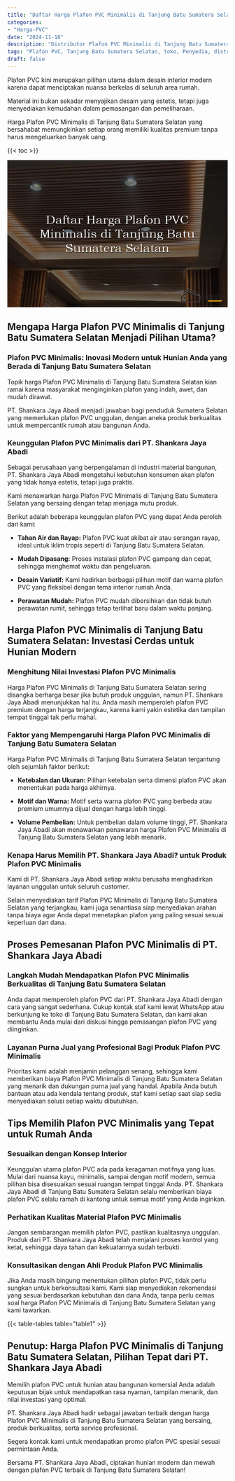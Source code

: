 ```yaml
---
title: "Daftar Harga Plafon PVC Minimalis di Tanjung Batu Sumatera Selatan"
categories: 
- "Harga-PVC"
date: "2024-11-18"
description: "Distributor Plafon PVC Minimalis di Tanjung Batu Sumatera Selatan untuk rumah, perkantoran, dan gerai. Panel berkualitas, pilihan motif, warna menarik, dengan jasa pemasangan oleh tenaga ahli berpengalaman dan kepastian resmi!|Jasa penyediaan Plafon PVC Minimalis di Tanjung Batu Sumatera Selatan untuk kebutuhan rumah, kantor, atau gerai, dengan produk berkualitas dan instalasi oleh tim ahli dan kepastian resmi.|Pilihan Plafon PVC Minimalis di Tanjung Batu Sumatera Selatan yang terbukti bagi hunian, kantor, dan gerai, bersama produk berkualitas dan pemasangan dikerjakan oleh tim berpengalaman serta kepastian resmi.|Penyediaan Plafon PVC Minimalis di Tanjung Batu Sumatera Selatan untuk hunian, kantor, serta ritel, beserta panel terbaik dan penempatan ditangani oleh tenaga ahli profesional, dilengkapi beserta jaminan resmi.}"
tags: "Plafon PVC, Tanjung Batu Sumatera Selatan, toko, Penyedia, distributor"
draft: false
---
```


Plafon PVC kini merupakan pilihan utama dalam desain interior modern karena dapat menciptakan nuansa berkelas di seluruh area rumah.

Material ini bukan sekadar menyajikan desain yang estetis, tetapi juga menyediakan kemudahan dalam pemasangan dan pemeliharaan.

Harga Plafon PVC Minimalis di Tanjung Batu Sumatera Selatan yang bersahabat memungkinkan setiap orang memiliki kualitas premium tanpa harus mengeluarkan banyak uang.

{{< toc >}}

![Daftar Harga Plafon PVC Minimalis di Tanjung Batu Sumatera Selatan](/images/Harga-PVC/Daftar-Harga-Plafon-PVC-Minimalis-di-Tanjung-Batu-Sumatera-Selatan.png)


## Mengapa Harga Plafon PVC Minimalis di Tanjung Batu Sumatera Selatan Menjadi Pilihan Utama?

### Plafon PVC Minimalis: Inovasi Modern untuk Hunian Anda yang Berada di Tanjung Batu Sumatera Selatan

Topik harga Plafon PVC Minimalis di Tanjung Batu Sumatera Selatan kian ramai karena masyarakat menginginkan plafon yang indah, awet, dan mudah dirawat.

PT. Shankara Jaya Abadi menjadi jawaban bagi penduduk Sumatera Selatan yang memerlukan plafon PVC unggulan, dengan aneka produk berkualitas untuk mempercantik rumah atau bangunan Anda.

### Keunggulan Plafon PVC Minimalis dari PT. Shankara Jaya Abadi

Sebagai perusahaan yang berpengalaman di industri material bangunan, PT. Shankara Jaya Abadi mengetahui kebutuhan konsumen akan plafon yang tidak hanya estetis, tetapi juga praktis.

Kami menawarkan harga Plafon PVC Minimalis di Tanjung Batu Sumatera Selatan yang bersaing dengan tetap menjaga mutu produk.

Berikut adalah beberapa keunggulan plafon PVC yang dapat Anda peroleh dari kami:

- **Tahan Air dan Rayap:** Plafon PVC kuat akibat air atau serangan rayap, ideal untuk iklim tropis seperti di Tanjung Batu Sumatera Selatan.

- **Mudah Dipasang:** Proses instalasi plafon PVC gampang dan cepat, sehingga menghemat waktu dan pengeluaran.

- **Desain Variatif:** Kami hadirkan berbagai pilihan motif dan warna plafon PVC yang fleksibel dengan tema interior rumah Anda.

- **Perawatan Mudah:** Plafon PVC mudah dibersihkan dan tidak butuh perawatan rumit, sehingga tetap terlihat baru dalam waktu panjang.

## Harga Plafon PVC Minimalis di Tanjung Batu Sumatera Selatan: Investasi Cerdas untuk Hunian Modern

### Menghitung Nilai Investasi Plafon PVC Minimalis

Harga Plafon PVC Minimalis di Tanjung Batu Sumatera Selatan sering disangka berharga besar jika butuh produk unggulan, namun PT. Shankara Jaya Abadi menunjukkan hal itu. Anda masih memperoleh plafon PVC premium dengan harga terjangkau, karena kami yakin estetika dan tampilan tempat tinggal tak perlu mahal.

### Faktor yang Mempengaruhi Harga Plafon PVC Minimalis di Tanjung Batu Sumatera Selatan

Harga Plafon PVC Minimalis di Tanjung Batu Sumatera Selatan tergantung oleh sejumlah faktor berikut:

- **Ketebalan dan Ukuran:** Pilihan ketebalan serta dimensi plafon PVC akan menentukan pada harga akhirnya.

- **Motif dan Warna:** Motif serta warna plafon PVC yang berbeda atau premium umumnya dijual dengan harga lebih tinggi.

- **Volume Pembelian:** Untuk pembelian dalam volume tinggi, PT. Shankara Jaya Abadi akan menawarkan penawaran harga Plafon PVC Minimalis di Tanjung Batu Sumatera Selatan yang lebih menarik.

### Kenapa Harus Memilih PT. Shankara Jaya Abadi? untuk Produk Plafon PVC Minimalis

Kami di PT. Shankara Jaya Abadi setiap waktu berusaha menghadirkan layanan unggulan untuk seluruh customer.

Selain menyediakan tarif Plafon PVC Minimalis di Tanjung Batu Sumatera Selatan yang terjangkau, kami juga senantiasa siap menyediakan arahan tanpa biaya agar Anda dapat menetapkan plafon yang paling sesuai sesuai keperluan dan dana.

## Proses Pemesanan Plafon PVC Minimalis di PT. Shankara Jaya Abadi

### Langkah Mudah Mendapatkan Plafon PVC Minimalis Berkualitas di Tanjung Batu Sumatera Selatan

Anda dapat memperoleh plafon PVC dari PT. Shankara Jaya Abadi dengan cara yang sangat sederhana. Cukup kontak staf kami lewat WhatsApp atau berkunjung ke toko di Tanjung Batu Sumatera Selatan, dan kami akan membantu Anda mulai dari diskusi hingga pemasangan plafon PVC yang diinginkan.

### Layanan Purna Jual yang Profesional Bagi Produk Plafon PVC Minimalis

Prioritas kami adalah menjamin pelanggan senang, sehingga kami memberikan biaya Plafon PVC Minimalis di Tanjung Batu Sumatera Selatan yang menarik dan dukungan purna jual yang handal. Apabila Anda butuh bantuan atau ada kendala tentang produk, staf kami setiap saat siap sedia menyediakan solusi setiap waktu dibutuhkan.

## Tips Memilih Plafon PVC Minimalis yang Tepat untuk Rumah Anda

### Sesuaikan dengan Konsep Interior

Keunggulan utama plafon PVC ada pada keragaman motifnya yang luas. Mulai dari nuansa kayu, minimalis, sampai dengan motif modern, semua pilihan bisa disesuaikan sesuai ruangan tempat tinggal Anda. PT. Shankara Jaya Abadi di Tanjung Batu Sumatera Selatan selalu memberikan biaya plafon PVC selalu ramah di kantong untuk semua motif yang Anda inginkan.

### Perhatikan Kualitas Material Plafon PVC Minimalis

Jangan sembarangan memilih plafon PVC, pastikan kualitasnya unggulan. Produk dari PT. Shankara Jaya Abadi telah menjalani proses kontrol yang ketat, sehingga daya tahan dan kekuatannya sudah terbukti.

### Konsultasikan dengan Ahli Produk Plafon PVC Minimalis

Jika Anda masih bingung menentukan pilihan plafon PVC, tidak perlu sungkan untuk berkonsultasi kami. Kami siap menyediakan rekomendasi yang sesuai berdasarkan kebutuhan dan dana Anda, tanpa perlu cemas soal harga Plafon PVC Minimalis di Tanjung Batu Sumatera Selatan yang kami tawarkan.

{{< table-tables table="table1" >}}

## Penutup: Harga Plafon PVC Minimalis di Tanjung Batu Sumatera Selatan, Pilihan Tepat dari PT. Shankara Jaya Abadi

Memilih plafon PVC untuk hunian atau bangunan komersial Anda adalah keputusan bijak untuk mendapatkan rasa nyaman, tampilan menarik, dan nilai investasi yang optimal.

PT. Shankara Jaya Abadi hadir sebagai jawaban terbaik dengan harga Plafon PVC Minimalis di Tanjung Batu Sumatera Selatan yang bersaing, produk berkualitas, serta service profesional.

Segera kontak kami untuk mendapatkan promo plafon PVC spesial sesuai permintaan Anda.

Bersama PT. Shankara Jaya Abadi, ciptakan hunian modern dan mewah dengan plafon PVC terbaik di Tanjung Batu Sumatera Selatan!